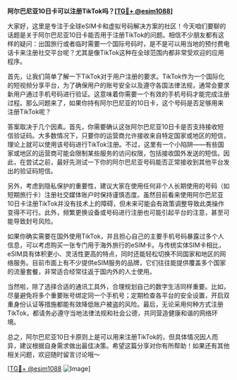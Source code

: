 **阿尔巴尼亚10日卡可以注册TikTok吗？[[TG💪+ @esim1088](https://t.me/s/esim1088)]**

大家好，这里是专注于全球eSIM卡和虚拟号码解决方案的社区！今天咱们要聊的话题是关于阿尔巴尼亚10日卡能否用于注册TikTok的问题。相信不少朋友都有这样的疑问：出国旅行或者临时需要一个国际号码时，是不是可以用当地的预付费电话卡来注册社交平台呢？尤其是像TikTok这种在全球范围内都非常受欢迎的应用程序。

首先，让我们简单了解一下TikTok对于用户注册的要求。TikTok作为一个国际化的短视频分享平台，为了确保用户的账号安全以及遵守各国法律法规，通常会要求新用户通过手机号码进行验证。这意味着你需要一个有效的手机号码才能完成注册过程。那么问题来了，如果你持有阿尔巴尼亚的10日卡，这个号码是否足够用来注册TikTok呢？

答案取决于几个因素。首先，你需要确认这张阿尔巴尼亚10日卡是否支持接收短信验证码。大多数情况下，只要你的运营商允许接收来自特定国家或地区的短信，理论上就可以使用该号码进行TikTok注册。不过，这里有一个小陷阱——有些国家或地区的运营商可能会限制某些服务的访问权限，包括接收国外发送的短信。因此，在尝试之前，最好先测试一下你的阿尔巴尼亚号码能否正常接收到其他平台发出的验证码短信。

另外，考虑到隐私保护的重要性，建议大家在使用任何非个人长期使用的号码（如短期旅行卡）注册社交媒体账户时保持谨慎态度。虽然目前看来使用阿尔巴尼亚10日卡注册TikTok并没有技术上的障碍，但未来可能会有政策调整导致此类操作变得不可行。此外，频繁更换设备或号码进行注册也可能引起平台的注意，甚至可能导致封号风险。

如果你确实需要在国外使用TikTok，并且担心自己的主要手机号码暴露过多个人信息，可以考虑购买一张专门用于海外旅行的eSIM卡。与传统实体SIM卡相比，eSIM具有体积更小、灵活性更高的特点，同时还能轻松切换不同国家和地区的网络服务。目前市面上有不少提供eSIM服务的品牌，它们往往能提供覆盖多个国家的流量套餐，非常适合经常往返于国内外的人士使用。

当然啦，除了选择合适的通讯工具外，合理规划自己的数字生活同样重要。比如，尽量避免将多个重要账号绑定同一个手机号；定期检查各平台的安全设置，开启双重身份认证等措施都能有效降低账户被盗的风险。最后，无论采用何种方式注册TikTok，都请务必遵守当地法律法规和社会公德，共同营造健康和谐的网络环境。

总之，阿尔巴尼亚10日卡原则上是可以用来注册TikTok的，但具体情况因人而异，建议根据自身需求做出最佳决策。希望这篇分享对你有所帮助！如果还有其他相关问题，欢迎随时留言讨论哦～ 

[[TG💪+ @esim1088](https://t.me/s/esim1088) ![Image](https://i.postimg.cc/4NQfJmqS/Snipaste-2025-05-13-00-14-12.png)]
